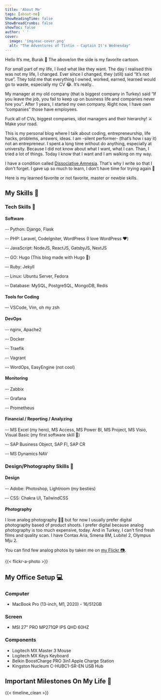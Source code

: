 ```yaml
---
title: 'About Me'
tags: [about-me]
ShowReadingTime: false
ShowBreadCrumbs: false
showToc: false
author: ' '
cover:
  image: 'img/eac-cover.png'
  alt: "The Adventures of Tintin - Captain It's Wednesday"
---
```


Hello It’s me, Burak 👋 The above/on the side is my favorite cartoon.

For small part of my life, I lived what like they want. The day I realised this was not my life, I changed. Ever since I changed, they (still) said “It’s not true”. They told me that everything I owned, worked, earned, learned would go to waste, especially my CV 😂. It’s really..

My manager at my old company (that is biggest company in Turkey) said “If you leave the job, you fail to keep up on business life and companies never hire you”. After 1 years, I started my own company. Right now, I have own “companies” those have employees.

Fuck all of CVs, biggest companies, idiot managers and their hierarchy! ⚔️ Make your road.

This is my personal blog where I talk about coding, entrepreneurship, life hacks, problems, answers, ideas. I am -silent performer- (that’s how i say it) not an entrepreneur. I spent a long time without do anything, especially at university. Because I did not know about what I want, what I can. Than, I tried a lot of things. Today I know that I want and I am walking on my way.

I have a condition called [Dissociative Amnesia](https://en.wikipedia.org/wiki/Psychogenic_amnesia).
That's why I write so that I don't forget.
I gave up so much to learn, I don't have time for trying again 🧠

Here is my learned favorite or not favorite, master or newbie skills.

## My Skills 🍳

### Tech Skills 🔧

#### Software

-- Python: Django, Flask

-- PHP: Laravel, CodeIgniter, WordPress (I love WordPress ❤️)

-- JavaScript: NodeJS, ReactJS, GatsbyJS, NextJS

-- GO: Hugo (This blog made with Hugo 🎉)

-- Ruby: Jekyll

-- Linux: Ubuntu Server, Fedora

-- Database: MySQL, PostgreSQL, MongoDB, Redis

#### Tools for Coding

-- VSCode, Vim, oh my zsh

#### DevOps

-- nginx, Apache2

-- Docker

-- Traefik

-- Vagrant

-- WordOps, EasyEngine (not cool)

#### Monitoring

-- Zabbix

-- Grafana

-- Prometheus

#### Financial / Reporting / Analyzing

-- MS Excel (my hero), MS Access, MS Power BI, MS Project, MS Visio, Visual Basic (my first software skill 🥲)

-- SAP Business Object, SAP FI, SAP CR

-- MS Dynamics NAV

### Design/Photography Skills 🎨

#### Design

-- Adobe: Photoshop, Lightroom (my besties)

-- CSS: Chakra UI, TailwindCSS

#### Photography

I love analog photography 👰‍♀️ but for now I usually prefer digital photography based of product shoots. I prefer digital because analog photography is too much expensive, today. And in Turkey, I can't find fresh films and quality scan. I have Contax Aria, Smena 8M, Lubitel 2, Olympus Mju 2.

You can find few analog photos by taken me on [my Flickr 📷](https://www.flickr.com/photos/burakibis/).

{{< flickr-a-photo >}}

## My Office Setup 💻

### Computer

- MacBook Pro (13-inch, M1, 2020) - 16/512GB

### Screen

- MSI 27" PRO MP271QP IPS QHD 60HZ

### Components

- Logitech MX Master 3 Mouse
- Logitech MX Keys Keyboard
- Belkin BoostCharge PRO 3in1 Apple Charge Station
- Kingston Nucleum C-HUBC1-SR-EN USB Hub

## Important Milestones On My Life 🚗

{{< timeline_clean >}}
